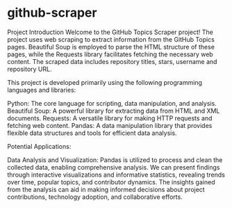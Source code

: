 # github-scraper

Project Introduction
Welcome to the GitHub Topics Scraper project! 
The project uses web scraping to extract information from the GitHub Topics pages. Beautiful Soup is employed to parse the HTML structure of these pages, while the Requests library facilitates fetching the necessary web content. The scraped data includes repository titles, stars, username and repository URL.

This project is developed primarily using the following programming languages and libraries:

Python: The core language for scripting, data manipulation, and analysis.
Beautiful Soup: A powerful library for extracting data from HTML and XML documents.
Requests: A versatile library for making HTTP requests and fetching web content.
Pandas: A data manipulation library that provides flexible data structures and tools for efficient data analysis.

Potential Applications:

Data Analysis and Visualization:
Pandas is utilized to process and clean the collected data, enabling comprehensive analysis. We can present findings through interactive visualizations and informative statistics, revealing trends over time, popular topics, and contributor dynamics. The insights gained from the analysis can aid in making informed decisions about project contributions, technology adoption, and collaborative efforts.





